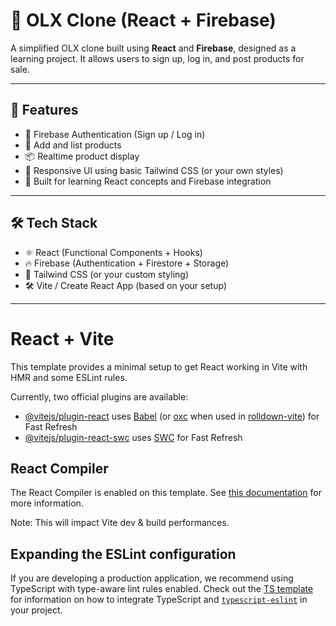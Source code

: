 # 🛒 OLX Clone (React + Firebase)

A simplified OLX clone built using **React** and **Firebase**, designed as a learning project. It allows users to sign up, log in, and post products for sale.

---

## 🚀 Features

- 🔐 Firebase Authentication (Sign up / Log in)
- 📝 Add and list products
- 📦 Realtime product display
- 🔄 Responsive UI using basic Tailwind CSS (or your own styles)
- 🧠 Built for learning React concepts and Firebase integration

---

## 🛠️ Tech Stack

- ⚛️ React (Functional Components + Hooks)
- 🔥 Firebase (Authentication + Firestore + Storage)
- 💅 Tailwind CSS (or your custom styling)
- 🛠️ Vite / Create React App (based on your setup)

---




























# React + Vite














This template provides a minimal setup to get React working in Vite with HMR and some ESLint rules.

Currently, two official plugins are available:

- [@vitejs/plugin-react](https://github.com/vitejs/vite-plugin-react/blob/main/packages/plugin-react) uses [Babel](https://babeljs.io/) (or [oxc](https://oxc.rs) when used in [rolldown-vite](https://vite.dev/guide/rolldown)) for Fast Refresh
- [@vitejs/plugin-react-swc](https://github.com/vitejs/vite-plugin-react/blob/main/packages/plugin-react-swc) uses [SWC](https://swc.rs/) for Fast Refresh

## React Compiler

The React Compiler is enabled on this template. See [this documentation](https://react.dev/learn/react-compiler) for more information.

Note: This will impact Vite dev & build performances.

## Expanding the ESLint configuration

If you are developing a production application, we recommend using TypeScript with type-aware lint rules enabled. Check out the [TS template](https://github.com/vitejs/vite/tree/main/packages/create-vite/template-react-ts) for information on how to integrate TypeScript and [`typescript-eslint`](https://typescript-eslint.io) in your project.
